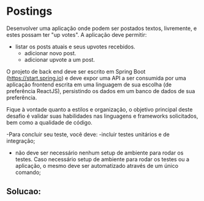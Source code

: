 # Postings

Desenvolver uma aplicação onde podem ser postados textos, livremente, e estes possam ter "up votes".
A aplicação deve permitir:

-	listar os posts atuais e seus upvotes recebidos.
	-	adicionar novo post.
	-	adicionar upvote a um post.

O projeto de back end deve ser escrito em Spring Boot (https://start.spring.io) e deve expor uma API a ser consumida por uma aplicação frontend escrita em uma linguagem de sua escolha (de preferência ReactJS), persistindo os dados em um banco de dados de sua preferência.

Fique à vontade quanto a estilos e organização, o objetivo principal deste desafio é validar suas habilidades nas linguagens e frameworks solicitados, bem como a qualidade de código.

-Para concluir seu teste, você deve:
  -incluir testes unitários e de integração;
  - não deve ser necessário nenhum setup de ambiente para rodar os testes. Caso necessário setup de ambiente para rodar os testes     ou a aplicação, o mesmo deve ser automatizado através de um único comando;

## Solucao: 
